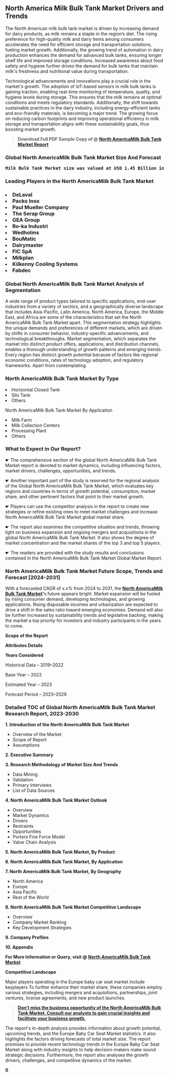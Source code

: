<p> <h2>North America Milk Bulk Tank Market Drivers and Trends</h2><p>The North American milk bulk tank market is driven by increasing demand for dairy products, as milk remains a staple in the region’s diet. The rising preference for high-quality milk and dairy items among consumers accelerates the need for efficient storage and transportation solutions, fueling market growth. Additionally, the growing trend of automation in dairy production enhances the demand for advanced bulk tanks, ensuring longer shelf life and improved storage conditions. Increased awareness about food safety and hygiene further drives the demand for bulk tanks that maintain milk's freshness and nutritional value during transportation.</p><p>Technological advancements and innovations play a crucial role in the market's growth. The adoption of IoT-based sensors in milk bulk tanks is gaining traction, enabling real-time monitoring of temperature, quality, and hygiene levels during storage. This ensures that the milk remains at optimal conditions and meets regulatory standards. Additionally, the shift towards sustainable practices in the dairy industry, including energy-efficient tanks and eco-friendly materials, is becoming a major trend. The growing focus on reducing carbon footprints and improving operational efficiency in milk storage and transportation aligns with these sustainability goals, thus boosting market growth.</p></p><blockquote id="" class=""><strong>Download Full PDF Sample Copy of @&nbsp;<a href="https://www.verifiedmarketreports.com/download-sample/?rid=419782&utm_source=GitHub-Jan&utm_medium=258" target="_blank">North AmericaMilk Bulk Tank Market Report</a>&nbsp;&nbsp;</strong></blockquote><h3 id="" class=""><strong>Global&nbsp;North AmericaMilk Bulk Tank Market Size And Forecast</strong></h3><pre class="reader-text-block__code-block"><strong>Milk Bulk Tank Market size was valued at USD 1.45 Billion in 2022 and is projected to reach USD 2.20 Billion by 2030, growing at a CAGR of 5.4% from 2024 to 2030.</strong></pre><h3 id="" class="">Leading Players in the&nbsp;North AmericaMilk Bulk Tank Market</h3><h3 class=""></Li><Li>DeLaval</Li><Li> Packo Inox</Li><Li> Paul Mueller Company</Li><Li> The Serap Group</Li><Li> GEA Group</Li><Li> Ro-ka Industri</Li><Li> Wedholms</Li><Li> BouMatic</Li><Li> Dairymaster</Li><Li> FIC SpA</Li><Li> Milkplan</Li><Li> Kilkenny Cooling Systems</Li><Li> Fabdec</h3><h3 id="" class="">Global&nbsp;North AmericaMilk Bulk Tank Market Analysis of Segmentation</h3><p id="" class="">A wide range of product types tailored to specific applications, end-user industries from a variety of sectors, and a geographically diverse landscape that includes Asia-Pacific, Latin America, North America, Europe, the Middle East, and Africa are some of the characteristics that set the North AmericaMilk Bulk Tank Market apart. This segmentation strategy highlights the unique demands and preferences of different markets, which are driven by shifts in consumer behavior, industry-specific advancements, and technological breakthroughs. Market segmentation, which separates the market into distinct product offers, applications, and distribution channels, enables a thorough understanding of growth patterns and emerging trends. Every region has distinct growth potential because of factors like regional economic conditions, rates of technology adoption, and regulatory frameworks. Apart from contemplating</p><h3 id="" class="">North AmericaMilk Bulk Tank Market&nbsp;By Type</h3><p></Li><Li>Horizontal Closed Tank</Li><Li> Silo Tank</Li><Li> Others</p><div class="" data-test-id=""><p>North AmericaMilk Bulk Tank Market&nbsp;By Application</p></div><p class=""></Li><Li>Milk Farm</Li><Li> Milk Collection Centers</Li><Li> Processing Plant</Li><Li> Others</p><div class="" data-test-id=""><h3><span class="">What to Expect in Our Report?</span></h3></div><div class="" data-test-id=""><p><span class="">☛ The comprehensive section of the global North AmericaMilk Bulk Tank Market report is devoted to market dynamics, including influencing factors, market drivers, challenges, opportunities, and trends.</span></p></div><div class="" data-test-id=""><p><span class="">☛ Another important part of the study is reserved for the regional analysis of the Global North AmericaMilk Bulk Tank Market, which evaluates key regions and countries in terms of growth potential, consumption, market share, and other pertinent factors that point to their market growth.</span></p></div><div class="" data-test-id=""><p><span class="">☛ Players can use the competitor analysis in the report to create new strategies or refine existing ones to meet market challenges and increase North AmericaMilk Bulk Tank Market global market share.</span></p></div><div class="" data-test-id=""><p><span class="">☛ The report also examines the competitive situation and trends, throwing light on business expansion and ongoing mergers and acquisitions in the global North AmericaMilk Bulk Tank Market. It also shows the degree of market concentration and the market shares of the top 3 and top 5 players.</span></p></div><div class="" data-test-id=""><p><span class="">☛ The readers are provided with the study results and conclusions contained in the North AmericaMilk Bulk Tank Market Global Market Report.</span></p></div><div class="" data-test-id=""><h3><span class="">North AmericaMilk Bulk Tank Market Future Scope, Trends and Forecast [2024-2031]</span></h3></div><div class="" data-test-id=""><p><span class="">With a forecasted CAGR of x.x% from 2024 to 2031, the <strong><a href="https://www.verifiedmarketreports.com/download-sample/?rid=419782&utm_source=GitHub-Jan&utm_medium=258" target="_blank">North AmericaMilk Bulk Tank Market</a>'</strong>s future appears bright. Market expansion will be fueled by rising consumer demand, developing technologies, and growing applications. Rising disposable incomes and urbanization are expected to drive a shift in the sales ratio toward emerging economies. Demand will also be further increased by sustainability trends and legislative backing, making the market a top priority for investors and industry participants in the years to come.</span></p><p id="ember66" class="ember-view reader-text-block__paragraph"><strong>Scope of the Report</strong></p><p id="ember67" class="ember-view reader-text-block__paragraph"><strong>Attributes Details</strong></p><p id="ember68" class="ember-view reader-text-block__paragraph"><strong>Years Considered</strong></p><p id="ember69" class="ember-view reader-text-block__paragraph">Historical Data &ndash; 2019&ndash;2022</p><p id="ember70" class="ember-view reader-text-block__paragraph">Base Year &ndash; 2022</p><p id="ember71" class="ember-view reader-text-block__paragraph">Estimated Year &ndash; 2023</p><p id="ember72" class="ember-view reader-text-block__paragraph">Forecast Period &ndash; 2023&ndash;2029</p></div><h3 id="" class="">Detailed TOC of Global North AmericaMilk Bulk Tank Market Research Report, 2023-2030</h3><p id="" class=""><strong>1. Introduction of the North AmericaMilk Bulk Tank Market</strong></p><ul><li>Overview of the Market</li><li>Scope of Report</li><li>Assumptions</li></ul><p id="" class=""><strong>2. Executive Summary</strong></p><p id="" class=""><strong>3. Research Methodology of Market Size And Trends</strong></p><ul><li>Data Mining</li><li>Validation</li><li>Primary Interviews</li><li>List of Data Sources</li></ul><p id="" class=""><strong>4. North AmericaMilk Bulk Tank Market Outlook</strong></p><ul><li>Overview</li><li>Market Dynamics</li><li>Drivers</li><li>Restraints</li><li>Opportunities</li><li>Porters Five Force Model</li><li>Value Chain Analysis</li></ul><p id="" class=""><strong>5. North AmericaMilk Bulk Tank Market, By Product</strong></p><p id="" class=""><strong>6. North AmericaMilk Bulk Tank Market, By Application</strong></p><p id="" class=""><strong>7. North AmericaMilk Bulk Tank Market, By Geography</strong></p><ul><li>North America</li><li>Europe</li><li>Asia Pacific</li><li>Rest of the World</li></ul><p id="" class=""><strong>8. North AmericaMilk Bulk Tank Market Competitive Landscape</strong></p><ul><li>Overview</li><li>Company Market Ranking</li><li>Key Development Strategies</li></ul><p id="" class=""><strong>9. Company Profiles</strong></p><p id="" class=""><strong>10. Appendix</strong></p><p><strong>For More Information or Query, visit&nbsp;@ <a href="https://www.verifiedmarketreports.com/product/milk-bulk-tank-market/" target="_blank">North AmericaMilk Bulk Tank Market</a></strong></p><p id="ember61" class="ember-view reader-text-block__paragraph"><strong>Competitive Landscape</strong></p><p id="ember62" class="ember-view reader-text-block__paragraph">Major players operating in the Europe baby car seat market include keyplayers To further enhance their market share, these companies employ various strategies, including mergers and acquisitions, partnerships, joint ventures, license agreements, and new product launches.</p><blockquote id="ember63" class="ember-view reader-text-block__blockquote"><strong><a href="https://www.verifiedmarketreports.com/download-sample/?rid=419782&utm_source=GitHub-Jan&utm_medium=258" target="_blank">Don&rsquo;t miss the business opportunity of the North AmericaMilk Bulk Tank Market. Consult our analysts to gain crucial insights and facilitate your business growth.</a></strong></blockquote><p id="ember64" class="ember-view reader-text-block__paragraph">The report's in-depth analysis provides information about growth potential, upcoming trends, and the Europe Baby Car Seat Market statistics. It also highlights the factors driving forecasts of total market size. The report promises to provide recent technology trends in the Europe Baby Car Seat Market along with industry insights to help decision-makers make sound strategic decisions. Furthermore, the report also analyses the growth drivers, challenges, and competitive dynamics of the market.</p><p class="ember-view reader-text-block__paragraph"><strong>0</strong></p>
